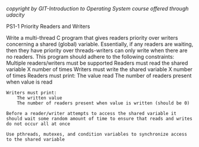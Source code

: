 *copyright by GIT-Introduction to Operating System course offered through udacity*

PS1-1   Priority Readers and Writers

Write a multi-thread C program that gives readers priority over writers concerning a shared (global) variable.
Essentially, if any readers are waiting, then they have priority over threads-writers can only write when there are no readers.
This program should adhere to the following constraints:
	Multiple readers/writers must be supported
	Readers must read the shared variable X number of times
	Writers must write the shared variable X number of times
	Readers must print:
		The value read
		The number of readers present when value is read

	Writers must print:
		The written value
		The number of readers present when value is written (should be 0)

	Before a reader/writer attempts to access the shared variable it should wait some random amount of time to ensure that reads and writes do not occur all at once

	Use pthreads, mutexes, and condition variables to synchronize access to the shared variable

